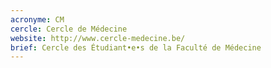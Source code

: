 ```yaml
---
acronyme: CM
cercle: Cercle de Médecine
website: http://www.cercle-medecine.be/
brief: Cercle des Étudiant•e•s de la Faculté de Médecine
---
```

